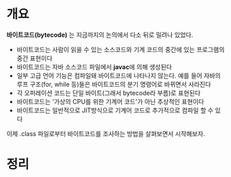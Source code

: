 <!-- Date: 2025-01-16 -->
<!-- Update Date: 2025-01-17 -->
<!-- File ID: f1b420f0-d719-433b-b781-81858085cb28 -->
<!-- Author: Seoyeon Jang -->

# 개요

**바이트코드(bytecode)** 는 지금까지의 논의에서 다소 뒤로 밀려나 있었다.

- 바이트코드는 사람이 읽을 수 있는 소스코드와 기계 코드의 중간에 있는 프로그램의 중간 표현이다
- 바이트코드는 자바 소스코드 파일에서 **javac**에 의해 생성된다
- 일부 고급 언어 기능은 컴파일돼 바이트코드에 나타나지 않는다. 예를 들어 자바의 루프 구조(for, while 등)들은 바이트코드의 분기 명령어로 바뀌면서 사라진다
- 각 오퍼레이션 코드는 단일 바이트(그래서 bytecode라 부름)로 표현된다
- 바이트코드는 '가상의 CPU를 위한 기계어 코드'가 아닌 추상적인 표현이다
- 바이트코드는 일반적으로 JIT방식으로 기계어 코드로 추가적으로 컴파일 할 수 있다

이제 .class 파일로부터 바이트코드를 조사하는 방법을 살펴보면서 시작해보자.

# 정리


